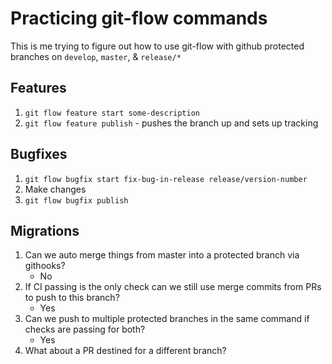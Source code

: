 # Practicing git-flow commands

This is me trying to figure out how to use git-flow with github protected branches on `develop`, `master`, & `release/*`

## Features

1. `git flow feature start some-description`
1. `git flow feature publish` - pushes the branch up and sets up tracking

## Bugfixes

1. `git flow bugfix start fix-bug-in-release release/version-number`
1. Make changes
1. `git flow bugfix publish`

## Migrations

1. Can we auto merge things from master into a protected branch via githooks?
    - No
1. If CI passing is the only check can we still use merge commits from PRs to push to this branch?
    - Yes
1. Can we push to multiple protected branches in the same command if checks are passing for both?
    - Yes
1. What about a PR destined for a different branch?
